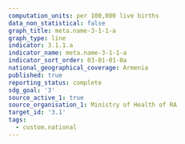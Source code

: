```yaml
---
computation_units: per 100,000 live births
data_non_statistical: false
graph_title: meta.name-3-1-1-a
graph_type: line
indicator: 3.1.1.a
indicator_name: meta.name-3-1-1-a
indicator_sort_order: 03-01-01-0a
national_geographical_coverage: Armenia
published: true
reporting_status: complete
sdg_goal: '3'
source_active_1: true
source_organisation_1: Ministry of Health of RA
target_id: '3.1'
tags:
  - custom.national
---
```

